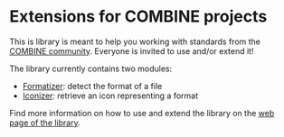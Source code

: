 # Extensions for COMBINE projects

This is library is meant to help you working with standards from the [COMBINE community](http://mbine.org). Everyone is invited to use and/or extend it!

The library currently contains two modules:

* [Formatizer](https://sems.uni-rostock.de/trac/combine-ext/wiki/CombineFormatizer): detect the format of a file
* [Iconizer](https://sems.uni-rostock.de/trac/combine-ext/wiki/CombineIconizer): retrieve an icon representing a format

Find more information on how to use and extend the library on the [web page of the library](https://sems.uni-rostock.de/trac/combine-ext/wiki).

